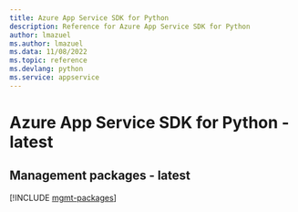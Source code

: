 ```yaml
---
title: Azure App Service SDK for Python
description: Reference for Azure App Service SDK for Python
author: lmazuel
ms.author: lmazuel
ms.data: 11/08/2022
ms.topic: reference
ms.devlang: python
ms.service: appservice
---
```

# Azure App Service SDK for Python - latest

## Management packages - latest
[!INCLUDE [mgmt-packages](app-service-mgmt-index.md)]
